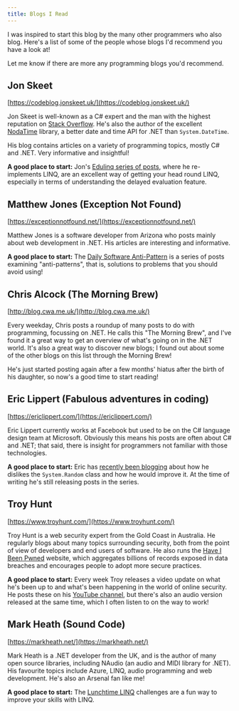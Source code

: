 ```yaml
---
title: Blogs I Read
---
```


I was inspired to start this blog by the many other programmers who also blog.
Here's a list of some of the people whose blogs I'd recommend you have a look
at!

Let me know if there are more any programming blogs you'd recommend.

## Jon Skeet

[https://codeblog.jonskeet.uk/](https://codeblog.jonskeet.uk/)

Jon Skeet is well-known as a C# expert and the man with the highest reputation
on [Stack Overflow](https://stackoverflow.com/). He's also the author of the
excellent [NodaTime](https://nodatime.org/) library, a better date and time API
for .NET than `System.DateTime`.

His blog contains articles on a variety of programming topics, mostly C# and
.NET. Very informative and insightful!

**A good place to start:** Jon's [Edulinq series of
posts](https://codeblog.jonskeet.uk/2011/02/23/reimplementing-linq-to-objects-part-45-conclusion-and-list-of-posts/),
where he re-implements LINQ, are an excellent way of getting your head round
LINQ, especially in terms of understanding the delayed evaluation feature.

## Matthew Jones (Exception Not Found)

[https://exceptionnotfound.net/](https://exceptionnotfound.net/)

Matthew Jones is a software developer from Arizona who posts mainly about web
development in .NET. His articles are interesting and informative.

**A good place to start:** The [Daily Software
Anti-Pattern](https://exceptionnotfound.net/tag/daily-antipattern/) is a series
of posts examining "anti-patterns", that is, solutions to problems that you
should avoid using!

## Chris Alcock (The Morning Brew)

[http://blog.cwa.me.uk/](http://blog.cwa.me.uk/)

Every weekday, Chris posts a roundup of many posts to do with programming,
focussing on .NET. He calls this "The Morning Brew", and I've found it a great
way to get an overview of what's going on in the .NET world. It's also a great
way to discover new blogs; I found out about some of the other blogs on this
list through the Morning Brew!

He's just started posting again after a few months' hiatus after the birth of
his daughter, so now's a good time to start reading!

## Eric Lippert (Fabulous adventures in coding)

[https://ericlippert.com/](https://ericlippert.com/)

Eric Lippert currently works at Facebook but used to be on the C# language
design team at Microsoft. Obviously this means his posts are often about C# and
.NET; that said, there is insight for programmers not familiar with those
technologies.

**A good place to start:** Eric has [recently been
blogging](https://ericlippert.com/2019/01/31/fixing-random-part-1/) about how he
dislikes the `System.Random` class and how he would improve it. At the time of
writing he's still releasing posts in the series.

## Troy Hunt

[https://www.troyhunt.com/](https://www.troyhunt.com/)

Troy Hunt is a web security expert from the Gold Coast in Australia. He
regularly blogs about many topics surrounding security, both from the point of
view of developers and end users of software. He also runs the [Have I Been
Pwned](https://haveibeenpwned.com/) website, which aggregates billions of
records exposed in data breaches and encourages people to adopt more secure
practices.

**A good place to start:** Every week Troy releases a video update on what he's
been up to and what's been happening in the world of online security. He posts
these on his [YouTube channel](https://www.youtube.com/user/troyhuntdotcom), but
there's also an audio version released at the same time, which I often listen to
on the way to work!

## Mark Heath (Sound Code)

[https://markheath.net/](https://markheath.net/)

Mark Heath is a .NET developer from the UK, and is the author of many open
source libraries, including NAudio (an audio and MIDI library for .NET). His
favourite topics include Azure, LINQ, audio programming and web development.
He's also an Arsenal fan like me!

**A good place to start:** The [Lunchtime
LINQ](https://markheath.net/category/linq-challenge) challenges are a fun way to
improve your skills with LINQ.
